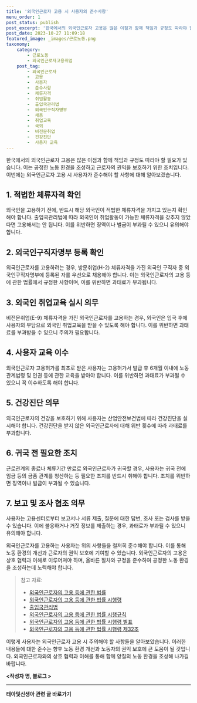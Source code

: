 ```yaml
---
title: '외국인근로자 고용 시 사용자의 준수사항'
menu_order: 1
post_status: publish
post_excerpt: '한국에서의 외국인근로자 고용은 많은 이점과 함께 책임과 규정도 따라야 할 필요가 있습니다. 이는 공정한 노동 환경을 조성하고 근로자의 권익을 보호하기 위한 조치입니다. 이번에는 외국인근로자 고용 시 사용자가 준수해야 할 사항에 대해 알아보겠습니다.'
post_date: 2023-10-27 11:09:18
featured_image: _images/근로노동.png
taxonomy:
    category:
        - 근로노동
        - 외국인근로자고용취업
    post_tag:
        - 외국인근로자
        -  고용
        -  사용자
        -  준수사항
        -  체류자격
        -  취업활동
        -  출입국관리법
        -  외국인구직자명부
        -  채용
        -  취업교육
        -  국외
        -  비전문취업
        -  건강진단
        -  사용자 교육
---
```




한국에서의 외국인근로자 고용은 많은 이점과 함께 책임과 규정도 따라야 할 필요가 있습니다. 이는 공정한 노동 환경을 조성하고 근로자의 권익을 보호하기 위한 조치입니다. 이번에는 외국인근로자 고용 시 사용자가 준수해야 할 사항에 대해 알아보겠습니다.

## 1. 적법한 체류자격 확인
외국인을 고용하기 전에, 반드시 해당 외국인이 적법한 체류자격을 가지고 있는지 확인해야 합니다. 출입국관리법에 따라 외국인이 취업활동이 가능한 체류자격을 갖추지 않았다면 고용해서는 안 됩니다. 이를 위반하면 징역이나 벌금이 부과될 수 있으니 유의해야 합니다.

## 2. 외국인구직자명부 등록 확인
외국인근로자를 고용하려는 경우, 방문취업(H-2) 체류자격을 가진 외국인 구직자 중 외국인구직자명부에 등록된 자를 우선으로 채용해야 합니다. 이는 외국인근로자의 고용 등에 관한 법률에서 규정한 사항이며, 이를 위반하면 과태료가 부과됩니다.

## 3. 외국인 취업교육 실시 의무
비전문취업(E-9) 체류자격을 가진 외국인근로자를 고용하는 경우, 외국인은 입국 후에 사용자의 부담으로 외국인 취업교육을 받을 수 있도록 해야 합니다. 이를 위반하면 과태료를 부과받을 수 있으니 주의가 필요합니다.

## 4. 사용자 교육 이수
외국인근로자 고용허가를 최초로 받은 사용자는 고용허가서 발급 후 6개월 이내에 노동관계법령 및 인권 등에 관한 교육을 받아야 합니다. 이를 위반하면 과태료가 부과될 수 있으니 꼭 이수하도록 해야 합니다.

## 5. 건강진단 의무
외국인근로자의 건강을 보호하기 위해 사용자는 산업안전보건법에 따라 건강진단을 실시해야 합니다. 건강진단을 받지 않은 외국인근로자에 대해 위반 횟수에 따라 과태료를 부과합니다.

## 6. 귀국 전 필요한 조치
근로관계의 종료나 체류기간 만료로 외국인근로자가 귀국할 경우, 사용자는 귀국 전에 임금 등의 금품 관계를 청산하는 등 필요한 조치를 반드시 취해야 합니다. 조치를 위반하면 징역이나 벌금이 부과될 수 있습니다.

## 7. 보고 및 조사 협조 의무
사용자는 고용센터로부터 보고서나 서류 제출, 질문에 대한 답변, 조사 또는 검사를 받을 수 있습니다. 이에 불응하거나 거짓 정보를 제출하는 경우, 과태료가 부과될 수 있으니 유의해야 합니다.

외국인근로자를 고용하는 사용자는 위의 사항들을 철저히 준수해야 합니다. 이를 통해 노동 환경의 개선과 근로자의 권익 보호에 기여할 수 있습니다. 외국인근로자의 고용은 상호 협력과 이해로 이루어져야 하며, 올바른 절차와 규정을 준수하여 공정한 노동 환경을 조성하는데 노력해야 합니다.

> 참고 자료: 
> - [외국인근로자의 고용 등에 관한 법률](https://law.go.kr/lsInfoP.do?lsiSeq=221380#0000)
> - [외국인근로자의 고용 등에 관한 법률 시행령](https://law.go.kr/lsInfoP.do?lsiSeq=221381#0000)
> - [출입국관리법](https://law.go.kr/lsInfoP.do?lsiSeq=80178#0000)
> - [외국인근로자의 고용 등에 관한 법률 시행규칙](https://law.go.kr/lsInfoP.do?lsiSeq=232414#0000)
> - [외국인근로자의 고용 등에 관한 법률 시행령 별표](https://law.go.kr/lsInfoP.do?lsiSeq=232414&efYd=20221116#0000)
> - [외국인근로자의 고용 등에 관한 법률 시행령 제32조](https://law.go.kr/lsInfoP.do?lsiSeq=232414&efYd=20221116#0000)

이렇게 사용자는 외국인근로자 고용 시 주의해야 할 사항들을 알아보았습니다. 이러한 내용들에 대한 준수는 향후 노동 환경 개선과 노동자의 권익 보호에 큰 도움이 될 것입니다. 외국인근로자와의 상호 협력과 이해를 통해 함께 양질의 노동 환경을 조성해 나가길 바랍니다.

**<작성자 명, 블로그  >**
<!-- wp:separator -->
<hr class="wp-block-separator has-alpha-channel-opacity"/>
<!-- /wp:separator -->

<!-- wp:group {"backgroundColor":"base","layout":{"type":"constrained"}} -->
<div class="wp-block-group has-base-background-color has-background"><!-- wp:paragraph {"align":"center","fontSize":"medium"} -->
<p class="has-text-align-center has-large-font-size"><strong>태아및신생아 관련 글 바로가기</strong></p>
<!-- /wp:paragraph -->


<!-- wp:latest-posts
{"categories":[{"id":1496,"count":19,"description":"","link":"https://uknowlaw.com/category/%ed%83%9c%ec%95%84%eb%b0%8f%ec%8b%a0%ec%83%9d%ec%95%84/","name":"태아및신생아","slug":"태아및신생아","taxonomy":"category","parent":0,"meta":[],"_links":{"self":[{"href":"https://uknowlaw.com/wp-json/wp/v2/categories/1496"}],"collection":[{"href":"https://uknowlaw.com/wp-json/wp/v2/categories"}],"about":[{"href":"https://uknowlaw.com/wp-json/wp/v2/taxonomies/category"}],"wp:post_type":[{"href":"https://uknowlaw.com/wp-json/wp/v2/posts?categories=1496"}],"curies":[{"name":"wp","href":"https://api.w.org/{rel}","templated":true}]}}],"postsToShow":100,"excerptLength":28,"postLayout":"grid","columns":2,"featuredImageAlign":"left","featuredImageSizeSlug":"large","fontSize":18px} /--></div>
<!-- /wp:group -->